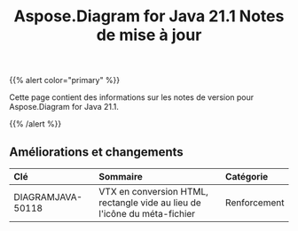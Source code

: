 ﻿---
title: Aspose.Diagram for Java 21.1 Notes de mise à jour
type: docs
weight: 12
url: /fr/java/aspose-diagram-for-java-21-1-release-notes/
---
{{% alert color="primary" %}}

Cette page contient des informations sur les notes de version pour Aspose.Diagram for Java 21.1.

{{% /alert %}}
## **Améliorations et changements**  ##

|**Clé**|**Sommaire**|**Catégorie**|
|:- |:- |:- |
|DIAGRAMJAVA-50118|VTX en conversion HTML, rectangle vide au lieu de l'icône du méta-fichier|Renforcement|

